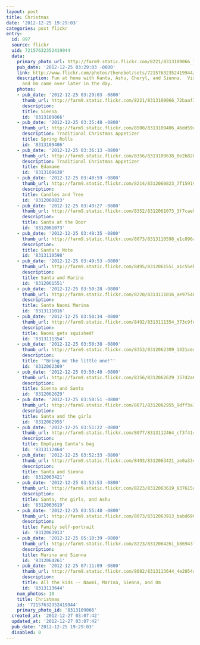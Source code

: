```yaml
---
layout: post
title: Christmas
date: '2012-12-25 19:29:03'
categories: post flickr
entry:
  id: 897
  source: flickr
  uid: 72157632352419944
  data:
    primary_photo_url: http://farm9.static.flickr.com/8221/8313109066_72baaf323c_m.jpg
    pub_date: '2012-12-25 03:29:03 -0800'
    link: http://www.flickr.com/photos/thenobot/sets/72157632352419944/
    description: Fun at home with Kanta, Ashu, Cheryl, and Sienna.  Vishal, Pranav,
      and Om came over later in the day.
    photos:
    - pub_date: '2012-12-25 03:29:03 -0800'
      thumb_url: http://farm9.static.flickr.com/8221/8313109066_72baaf323c_s.jpg
      description: 
      title: Sienna
      id: '8313109066'
    - pub_date: '2012-12-25 03:35:48 -0800'
      thumb_url: http://farm9.static.flickr.com/8500/8313109406_46dd59d64a_s.jpg
      description: Traditional Christmas Appetizer
      title: Spring Rolls
      id: '8313109406'
    - pub_date: '2012-12-25 03:36:13 -0800'
      thumb_url: http://farm9.static.flickr.com/8356/8313109638_0e2b82012b_s.jpg
      description: Traditional Christmas Appetizer
      title: Edamame
      id: '8313109638'
    - pub_date: '2012-12-25 03:40:59 -0800'
      thumb_url: http://farm9.static.flickr.com/8214/8312060823_7f159192df_s.jpg
      description: 
      title: Candles and Tree
      id: '8312060823'
    - pub_date: '2012-12-25 03:49:27 -0800'
      thumb_url: http://farm9.static.flickr.com/8352/8312061073_3f7cae993f_s.jpg
      description: 
      title: Santa at the Door
      id: '8312061073'
    - pub_date: '2012-12-25 03:49:35 -0800'
      thumb_url: http://farm9.static.flickr.com/8073/8313110598_e1c896a6aa_s.jpg
      description: 
      title: Santa's Note
      id: '8313110598'
    - pub_date: '2012-12-25 03:49:53 -0800'
      thumb_url: http://farm9.static.flickr.com/8495/8312061551_a1c55eb274_s.jpg
      description: 
      title: Santa and Marina
      id: '8312061551'
    - pub_date: '2012-12-25 03:50:28 -0800'
      thumb_url: http://farm9.static.flickr.com/8220/8313111016_ae97540faa_s.jpg
      description: 
      title: Santa Naomi Marina
      id: '8313111016'
    - pub_date: '2012-12-25 03:50:34 -0800'
      thumb_url: http://farm9.static.flickr.com/8492/8313111354_373c9fe085_s.jpg
      description: 
      title: Naomi gets squished!
      id: '8313111354'
    - pub_date: '2012-12-25 03:50:38 -0800'
      thumb_url: http://farm9.static.flickr.com/8353/8312062309_1421ced7e8_s.jpg
      description: 
      title: '"Bring me the little one!"'
      id: '8312062309'
    - pub_date: '2012-12-25 03:50:48 -0800'
      thumb_url: http://farm9.static.flickr.com/8356/8312062629_35742a6b47_s.jpg
      description: 
      title: Sienna and Santa
      id: '8312062629'
    - pub_date: '2012-12-25 03:50:51 -0800'
      thumb_url: http://farm9.static.flickr.com/8071/8312062955_9dff3a163f_s.jpg
      description: 
      title: Santa and the girls
      id: '8312062955'
    - pub_date: '2012-12-25 03:51:22 -0800'
      thumb_url: http://farm9.static.flickr.com/8077/8313112464_cf3f414ecc_s.jpg
      description: 
      title: Emptying Santa's bag
      id: '8313112464'
    - pub_date: '2012-12-25 03:52:33 -0800'
      thumb_url: http://farm9.static.flickr.com/8493/8312063421_ae0a33cce9_s.jpg
      description: 
      title: Santa and Sienna
      id: '8312063421'
    - pub_date: '2012-12-25 03:53:53 -0800'
      thumb_url: http://farm9.static.flickr.com/8223/8312063619_837615ded5_s.jpg
      description: 
      title: Santa, the girls, and Ashu
      id: '8312063619'
    - pub_date: '2012-12-25 03:55:48 -0800'
      thumb_url: http://farm9.static.flickr.com/8073/8312063913_babd690d96_s.jpg
      description: 
      title: Family self-portrait
      id: '8312063913'
    - pub_date: '2012-12-25 05:10:39 -0800'
      thumb_url: http://farm9.static.flickr.com/8223/8312064261_b86943fb46_s.jpg
      description: 
      title: Marina and Sienna
      id: '8312064261'
    - pub_date: '2012-12-25 07:11:09 -0800'
      thumb_url: http://farm9.static.flickr.com/8082/8313113644_4e2054aa7f_s.jpg
      description: 
      title: All the kids -- Naomi, Marina, Sienna, and Om
      id: '8313113644'
    num_photos: 18
    title: Christmas
    id: '72157632352419944'
    primary_photo_id: '8313109066'
  created_at: '2012-12-27 03:07:42'
  updated_at: '2012-12-27 03:07:42'
  pub_date: '2012-12-25 19:29:03'
  disabled: 0
---
```

